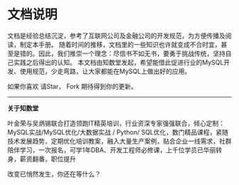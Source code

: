 # 文档说明

文档是经验总结沉淀，参考了互联网公司及金融公司的开发规范，为方便传播及阅读，制定本手册。 随着时间的推移，文档里的一些知识也许就变成不合时宜，甚至是错的。因此，我们推崇一个理念：尽信书不如无书，要勇于挑战传统，坚持自己实践之后得出的认知。 
本文档由知数堂发起，希望能借此促进行业的MySQL开发、使用规范，少走弯路，让大家都能在MySQL上做出好的应用。

如果你喜欢 请Star， Fork 期待得到你的更新。

-------
**关于知数堂**

叶金荣与吴炳锡联合打造领跑IT精英培训，行业资深专家强强联合，倾心定制：MySQL实战/MySQL优化/大数据实战 / Python/ SQL优化，数门精品课程，紧随技术发展趋势，定期优化培训教案，融入大量生产案例，贴合企业一线需求，社群陪伴学习，一次报名，可学1年DBA、开发工程师必修课，上千位学员已华丽转身，薪资翻番，职位提升

改变已悄然发生，你还在等什么？

